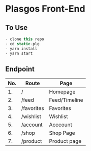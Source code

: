 # Plasgos Front-End

## To Use
```javascript
- clone this repo
- cd static-plg
- yarn install
- yarn start
```
## Endpoint
| No. | Route                          | Page          |
|-----|--------------------------------|---------------|
| 1.  | /                              | Homepage      |
| 2.  | /feed                          | Feed/Timeline |
| 3.  | /favorites                     | Favorites     |
| 4.  | /wishlist                      | Wishlist      |
| 5.  | /account                       | Acccount      |
| 6.  | /shop                          | Shop Page     |
| 7.  | /product                       | Product page  |
